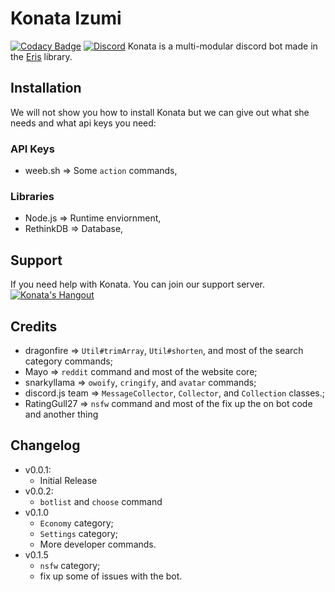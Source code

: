 # Konata Izumi 
[![Codacy Badge](https://api.codacy.com/project/badge/Grade/1ea0d1c93e6a419f92dd09fcd1daf6e0)](https://app.codacy.com/app/RatingGull27/KonataBot?utm_source=github.com&utm_medium=referral&utm_content=RatingGull27/KonataBot&utm_campaign=Badge_Grade_Dashboard)
[![Discord](https://discordapp.com/api/guilds/399740806027542538/embed.png)](https://discord.gg/mYZjCbP)
Konata is a multi-modular discord bot made in the [Eris](https://abal.moe/Eris) library.

## Installation
We will not show you how to install Konata but we can give out what she needs and what api keys you need:

### API Keys
* weeb.sh => Some `action` commands,

### Libraries
* Node.js => Runtime enviornment,
* RethinkDB => Database,

## Support
If you need help with Konata. You can join our support server.
[![Konata's Hangout](https://discordapp.com/api/guilds/399740806027542538/embed.png?style=banner3)](https://discord.gg/mYZjCbP)

## Credits
* dragonfire => `Util#trimArray`, `Util#shorten`, and most of the search category commands;
* Mayo => `reddit` command and most of the website core;
* snarkyllama => `owoify`, `cringify`, and `avatar` commands;
* discord.js team => `MessageCollector`, `Collector`, and `Collection` classes.;
* RatingGull27 => `nsfw` command and most of the fix up the on bot code and another thing

## Changelog
* v0.0.1:
    * Initial Release
* v0.0.2:
    * `botlist` and `choose` command
* v0.1.0
    * `Economy` category;
    * `Settings` category;
    * More developer commands.
* v0.1.5
   * `nsfw` category;
   * fix up some of issues with the bot.
